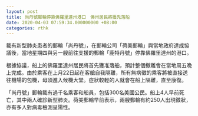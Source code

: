 ```yaml
---
layout: post
title: 尚丹號郵輪停靠佛羅里達州港口　佛州居民將獲先落船
date: 2020-04-03 07:59:34.000000000 +08:00
categories: rthk
---
```


載有新型肺炎患者的郵輪「尚丹號」，在郵輪公司「荷美郵輪」與當地政府達成協議後，當地星期四與另一艘前往支援的郵輪「鹿特丹號」停靠佛羅里達州的港口。

根據協議，船上的佛羅里達州居民將首先獲准落船，預計整個撤離會在當地周五晚上完成。由於乘客在上月22日起在客艙自我隔離，所有無病徵的乘客將被直接送往機場的包機，毋須進入候機大堂。症狀較輕的人就會在船上隔離，直至康復。

「尚丹號」郵輪載有過千名乘客和船員，包括300名美國公民。船上4人早前死亡，其中兩人確診新型肺炎。荷美郵輪早前表示，兩艘郵輪有約250人出現徵狀，亦有多人對病毒檢測呈陽性。
